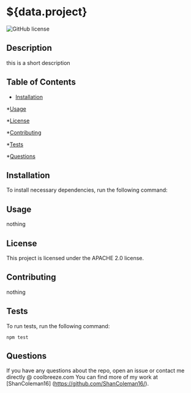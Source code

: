 # ${data.project}
![GitHub license](https://img.shields.io/badge/license-$-{data.license})

## Description

this is a short description

## Table of Contents

* [Installation](#installation)

*[Usage](#usage)

*[License](#license)

*[Contributing](#contributing)

*[Tests](#tests)

*[Questions](#questions)

##  Installation

To install necessary dependencies, run the following command:

##  Usage

nothing

##  License

This project is licensed under the APACHE 2.0 license.

##  Contributing

nothing

##  Tests

To run tests, run the following command:

```
npm test
```

##  Questions

If you have any questions about the repo, open an issue or contact me directly @ coolbreeze.com You can find more of my work at [ShanColeman16] (https://github.com/ShanColeman16/).
